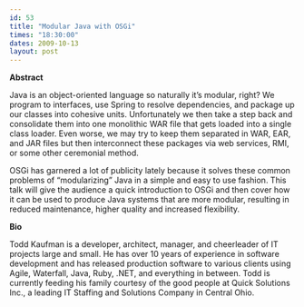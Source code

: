 ```yaml
---
id: 53
title: "Modular Java with OSGi"
times: "18:30:00"
dates: 2009-10-13
layout: post
---
```

 **Abstract**

Java is an object-oriented language so naturally it’s modular, right? We program to interfaces, use Spring to resolve dependencies, and package up our classes into cohesive units. Unfortunately we then take a step back and consolidate them into one monolithic WAR file that gets loaded into a single class loader. Even worse, we may try to keep them separated in WAR, EAR, and JAR files but then interconnect these packages via web services, RMI, or some other ceremonial method.  
  
OSGi has garnered a lot of publicity lately because it solves these common problems of “modularizing” Java in a simple and easy to use fashion. This talk will give the audience a quick introduction to OSGi and then cover how it can be used to produce Java systems that are more modular, resulting in reduced maintenance, higher quality and increased flexibility.

**Bio**

Todd Kaufman is a developer, architect, manager, and cheerleader of IT projects large and small. He has over 10 years of experience in software development and has released production software to various clients using Agile, Waterfall, Java, Ruby, .NET, and everything in between. Todd is currently feeding his family courtesy of the good people at Quick Solutions Inc., a leading IT Staffing and Solutions Company in Central Ohio.

